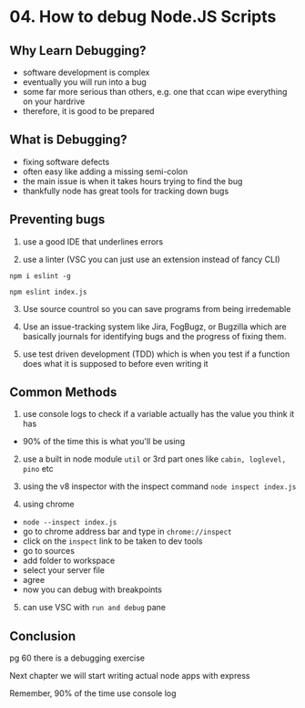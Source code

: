 # 04. How to debug Node.JS Scripts

## Why Learn Debugging?

- software development is complex
- eventually you will run into a bug
- some far more serious than others, e.g. one that ccan wipe everything on your hardrive
- therefore, it is good to be prepared

## What is Debugging?

- fixing software defects
- often easy like adding a missing semi-colon
- the main issue is when it takes hours trying to find the bug
- thankfully node has great tools for tracking down bugs

## Preventing bugs

1. use a good IDE that underlines errors

2. use a linter (VSC you can just use an extension instead of fancy CLI)

`npm i eslint -g`

`npm eslint index.js`

3. Use source countrol so you can save programs from being irredemable

4. Use an issue-tracking system like Jira, FogBugz, or Bugzilla which are basically journals for identifying bugs and the progress of fixing them.

5. use test driven development (TDD) which is when you test if a function does what it is supposed to before even writing it

## Common Methods

1. use console logs to check if a variable actually has the value you think it has

- 90% of the time this is what you'll be using

2. use a built in node module `util` or 3rd part ones like `cabin, loglevel, pino` etc

3. using the v8 inspector with the inspect command `node inspect index.js`

4. using chrome

- `node --inspect index.js`
- go to chrome address bar and type in `chrome://inspect`
- click on the `inspect` link to be taken to dev tools
- go to sources
- add folder to workspace
- select your server file
- agree
- now you can debug with breakpoints

5. can use VSC with `run and debug` pane

## Conclusion

pg 60 there is a debugging exercise

Next chapter we will start writing actual node apps with express

Remember, 90% of the time use console log
